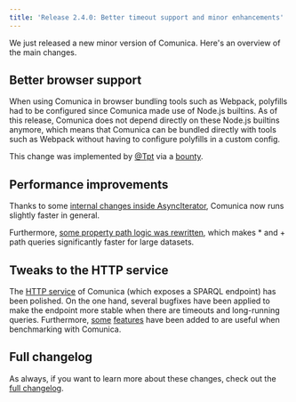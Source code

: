 ```yaml
---
title: 'Release 2.4.0: Better timeout support and minor enhancements'
---
```


We just released a new minor version of Comunica.
Here's an overview of the main changes.

<!-- excerpt-end -->

## Better browser support

When using Comunica in browser bundling tools such as Webpack,
polyfills had to be configured since Comunica made use of Node.js builtins.
As of this release, Comunica does not depend directly on these Node.js builtins anymore,
which means that Comunica can be bundled directly with tools such as Webpack without having to configure polyfills in a custom config.

This change was implemented by [@Tpt](https://github.com/Tpt) via a [bounty](https://comunica.dev/association/bounties/).

## Performance improvements

Thanks to some [internal changes inside AsyncIterator](https://github.com/comunica/comunica/commit/b16e18888b0e93821c76e01a6efd9bcb3c4f9523), Comunica now runs slightly faster in general.

Furthermore, [some property path logic was rewritten](https://github.com/comunica/comunica/commit/0ad833f8f32f7e3c2de1b22a0424da027656bf6a),
which makes * and + path queries significantly faster for large datasets.

## Tweaks to the HTTP service

The [HTTP service](https://comunica.dev/docs/query/getting_started/setup_endpoint/) of Comunica (which exposes a SPARQL endpoint) has been polished.
On the one hand, several bugfixes have been applied to make the endpoint more stable when there are timeouts and long-running queries.
Furthermore, [some](https://github.com/comunica/comunica/commit/4958206f6b042239efe2218ce268e4b981ce9e2c)
[features]((https://github.com/comunica/comunica/commit/4dd99fee904c64e9ef700eb5080197c4a03a36fa))
have been added to are useful when benchmarking with Comunica.  

## Full changelog

As always, if you want to learn more about these changes, check out the [full changelog](https://github.com/comunica/comunica/blob/master/CHANGELOG.md#v240---2022-08-24).

